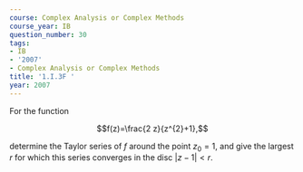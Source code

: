```yaml
---
course: Complex Analysis or Complex Methods
course_year: IB
question_number: 30
tags:
- IB
- '2007'
- Complex Analysis or Complex Methods
title: '1.I.3F '
year: 2007
---
```



For the function

$$f(z)=\frac{2 z}{z^{2}+1},$$

determine the Taylor series of $f$ around the point $z_{0}=1$, and give the largest $r$ for which this series converges in the disc $|z-1|<r$.